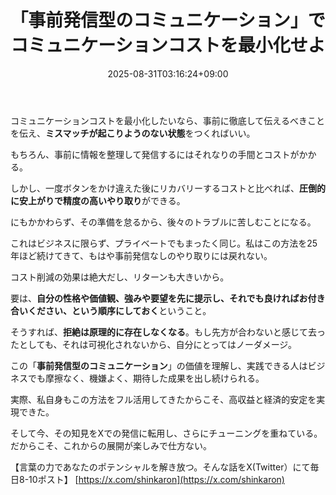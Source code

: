 ﻿---
title: "「事前発信型のコミュニケーション」でコミュニケーションコストを最小化せよ"
date: 2025-08-31T03:16:24+09:00
draft: false
---

コミュニケーションコストを最小化したいなら、事前に徹底して伝えるべきことを伝え、**ミスマッチが起こりようのない状態**をつくればいい。

もちろん、事前に情報を整理して発信するにはそれなりの手間とコストがかかる。

しかし、一度ボタンをかけ違えた後にリカバリーするコストと比べれば、**圧倒的に安上がりで精度の高いやり取り**ができる。

にもかかわらず、その準備を怠るから、後々のトラブルに苦しむことになる。

これはビジネスに限らず、プライベートでもまったく同じ。私はこの方法を25年ほど続けてきて、もはや事前発信なしのやり取りには戻れない。

コスト削減の効果は絶大だし、リターンも大きいから。

要は、**自分の性格や価値観、強みや要望を先に提示し、それでも良ければお付き合いください、という順序にしておく**ということ。

そうすれば、**拒絶は原理的に存在しなくなる**。もし先方が合わないと感じて去ったとしても、それは可視化されないから、自分にとってはノーダメージ。

この「**事前発信型のコミュニケーション**」の価値を理解し、実践できる人はビジネスでも摩擦なく、機嫌よく、期待した成果を出し続けられる。

実際、私自身もこの方法をフル活用してきたからこそ、高収益と経済的安定を実現できた。

そして今、その知見をXでの発信に転用し、さらにチューニングを重ねている。だからこそ、これからの展開が楽しみで仕方ない。

【言葉の力であなたのポテンシャルを解き放つ。そんな話をX(Twitter）にて毎日8-10ポスト】
[https://x.com/shinkaron](https://x.com/shinkaron)